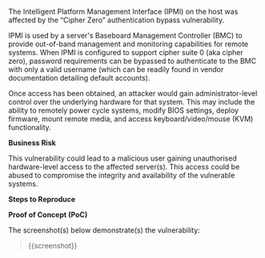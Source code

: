 The Intelligent Platform Management Interface (IPMI) on the host was affected by the “Cipher Zero” authentication bypass vulnerability.

IPMI is used by a server's Baseboard Management Controller (BMC) to provide out-of-band management and monitoring capabilities for remote systems. When IPMI is configured to support cipher suite 0 (aka cipher zero), password requirements can be bypassed to authenticate to the BMC with only a valid username (which can be readily found in vendor documentation detailing default accounts). 

Once access has been obtained, an attacker would gain administrator-level control over the underlying hardware for that system. This may include the ability to remotely power cycle systems, modify BIOS settings, deploy firmware, mount remote media, and access keyboard/video/mouse (KVM) functionality.

**Business Risk**

This vulnerability could lead to a malicious user gaining unauthorised hardware-level access to the affected server(s). This access could be abused to compromise the integrity and availability of the vulnerable systems. 

**Steps to Reproduce**

<Provide numbered steps to reproduce this issue in the context of the in-scope domain>

**Proof of Concept (PoC)**

The screenshot(s) below demonstrate(s) the vulnerability:
>
> {{screenshot}}
